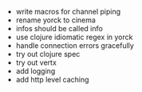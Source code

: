 * write macros for channel piping
* rename yorck to cinema
* infos should be called info
* use clojure idiomatic regex in yorck
* handle connection errors gracefully
* try out clojure spec
* try out vertx
* add logging
* add http level caching
